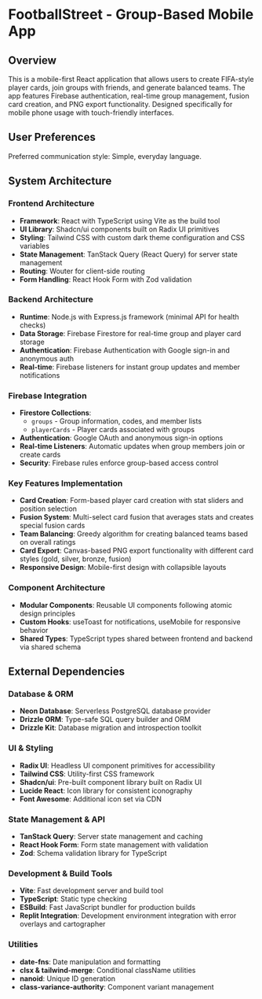 # FootballStreet - Group-Based Mobile App

## Overview

This is a mobile-first React application that allows users to create FIFA-style player cards, join groups with friends, and generate balanced teams. The app features Firebase authentication, real-time group management, fusion card creation, and PNG export functionality. Designed specifically for mobile phone usage with touch-friendly interfaces.

## User Preferences

Preferred communication style: Simple, everyday language.

## System Architecture

### Frontend Architecture
- **Framework**: React with TypeScript using Vite as the build tool
- **UI Library**: Shadcn/ui components built on Radix UI primitives
- **Styling**: Tailwind CSS with custom dark theme configuration and CSS variables
- **State Management**: TanStack Query (React Query) for server state management
- **Routing**: Wouter for client-side routing
- **Form Handling**: React Hook Form with Zod validation

### Backend Architecture
- **Runtime**: Node.js with Express.js framework (minimal API for health checks)
- **Data Storage**: Firebase Firestore for real-time group and player card storage
- **Authentication**: Firebase Authentication with Google sign-in and anonymous auth
- **Real-time**: Firebase listeners for instant group updates and member notifications

### Firebase Integration
- **Firestore Collections**: 
  - `groups` - Group information, codes, and member lists
  - `playerCards` - Player cards associated with groups
- **Authentication**: Google OAuth and anonymous sign-in options
- **Real-time Listeners**: Automatic updates when group members join or create cards
- **Security**: Firebase rules enforce group-based access control

### Key Features Implementation
- **Card Creation**: Form-based player card creation with stat sliders and position selection
- **Fusion System**: Multi-select card fusion that averages stats and creates special fusion cards
- **Team Balancing**: Greedy algorithm for creating balanced teams based on overall ratings
- **Card Export**: Canvas-based PNG export functionality with different card styles (gold, silver, bronze, fusion)
- **Responsive Design**: Mobile-first design with collapsible layouts

### Component Architecture
- **Modular Components**: Reusable UI components following atomic design principles
- **Custom Hooks**: useToast for notifications, useMobile for responsive behavior
- **Shared Types**: TypeScript types shared between frontend and backend via shared schema

## External Dependencies

### Database & ORM
- **Neon Database**: Serverless PostgreSQL database provider
- **Drizzle ORM**: Type-safe SQL query builder and ORM
- **Drizzle Kit**: Database migration and introspection toolkit

### UI & Styling
- **Radix UI**: Headless UI component primitives for accessibility
- **Tailwind CSS**: Utility-first CSS framework
- **Shadcn/ui**: Pre-built component library built on Radix UI
- **Lucide React**: Icon library for consistent iconography
- **Font Awesome**: Additional icon set via CDN

### State Management & API
- **TanStack Query**: Server state management and caching
- **React Hook Form**: Form state management with validation
- **Zod**: Schema validation library for TypeScript

### Development & Build Tools
- **Vite**: Fast development server and build tool
- **TypeScript**: Static type checking
- **ESBuild**: Fast JavaScript bundler for production builds
- **Replit Integration**: Development environment integration with error overlays and cartographer

### Utilities
- **date-fns**: Date manipulation and formatting
- **clsx & tailwind-merge**: Conditional className utilities
- **nanoid**: Unique ID generation
- **class-variance-authority**: Component variant management